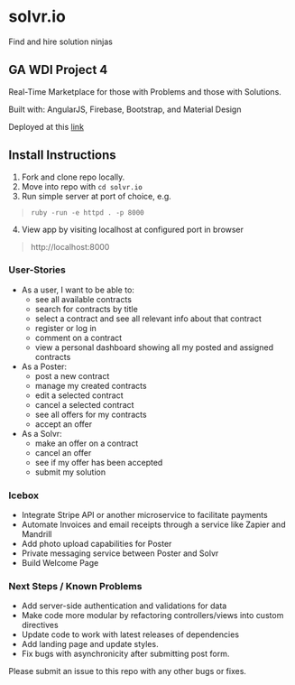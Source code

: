 # solvr.io
Find and hire solution ninjas

## GA WDI Project 4
Real-Time Marketplace for those with Problems and those with Solutions.

Built with: AngularJS, Firebase, Bootstrap, and Material Design

Deployed at this [link](https://solvr.firebaseapp.com)

## Install Instructions

1. Fork and clone repo locally.
2. Move into repo with ```cd solvr.io```
3. Run simple server at port of choice, e.g.
> ```ruby -run -e httpd . -p 8000```

4. View app by visiting localhost at configured port in browser
> http://localhost:8000

### User-Stories
* As a user, I want to be able to:
  - see all available contracts
  - search for contracts by title
  - select a contract and see all relevant info about that contract
  - register or log in
  - comment on a contract
  - view a personal dashboard showing all my posted and assigned contracts
* As a Poster:
  - post a new contract
  - manage my created contracts
  - edit a selected contract
  - cancel a selected contract
  - see all offers for my contracts
  - accept an offer
* As a Solvr:
  - make an offer on a contract
  - cancel an offer
  - see if my offer has been accepted
  - submit my solution

### Icebox
* Integrate Stripe API or another microservice to facilitate payments
* Automate Invoices and email receipts through a service like Zapier and Mandrill
* Add photo upload capabilities for Poster
* Private messaging service between Poster and Solvr
* Build Welcome Page

### Next Steps / Known Problems
* Add server-side authentication and validations for data
* Make code more modular by refactoring controllers/views into custom directives
* Update code to work with latest releases of dependencies
* Add landing page and update styles.
* Fix bugs with asynchronicity after submitting post form.

Please submit an issue to this repo with any other bugs or fixes.
